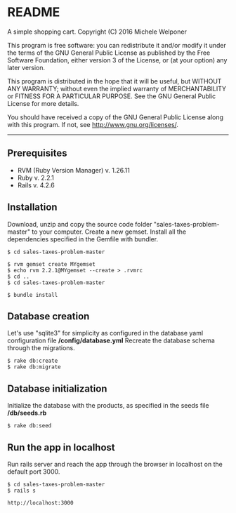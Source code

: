 README
=======

A simple shopping cart.
Copyright (C) 2016  Michele Welponer

This program is free software: you can redistribute it and/or modify
it under the terms of the GNU General Public License as published by
the Free Software Foundation, either version 3 of the License, or
(at your option) any later version.

This program is distributed in the hope that it will be useful,
but WITHOUT ANY WARRANTY; without even the implied warranty of
MERCHANTABILITY or FITNESS FOR A PARTICULAR PURPOSE.  See the
GNU General Public License for more details.

You should have received a copy of the GNU General Public License
along with this program.  If not, see <http://www.gnu.org/licenses/>.

---

Prerequisites
---------
- RVM (Ruby Version Manager) v. 1.26.11
- Ruby v. 2.2.1
- Rails v. 4.2.6

Installation
---------

Download, unzip and copy the source code folder "sales-taxes-problem-master" to your computer. 
Create a new gemset. 
Install all the dependencies specified in the Gemfile with bundler.

```
$ cd sales-taxes-problem-master

$ rvm gemset create MYgemset
$ echo rvm 2.2.1@MYgemset --create > .rvmrc
$ cd ..
$ cd sales-taxes-problem-master

$ bundle install
```

Database creation
---
Let's use "sqlite3" for simplicity as configured in the database yaml configuration file **/config/database.yml**
Recreate the database schema through the migrations.

```
$ rake db:create
$ rake db:migrate
```

Database initialization
---
Initialize the database with the products, as specified in the seeds file **/db/seeds.rb**

```
$ rake db:seed
```

Run the app in localhost
---------
Run rails server and reach the app through the browser in localhost on the default port 3000.

```
$ cd sales-taxes-problem-master
$ rails s

http://localhost:3000
```
